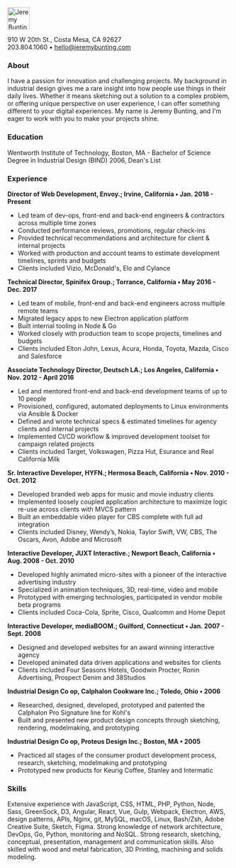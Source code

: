 <img src='https://raw.githubusercontent.com/qbunt/resume/master/jbunting_logotype.png' alt="Jeremy Bunting" height='50'>

910 W 20th St., Costa Mesa, CA 92627   
203.804.1060 &bull; hello@jeremybunting.com   

### About
I have a passion for innovation and challenging projects.  My background in industrial design gives me a rare insight into how people use things in their daily lives.  Whether it means sketching out a solution to a complex problem, or offering unique perspective on user experience, I can offer something different to your digital experiences. My name is Jeremy Bunting, and I'm eager to work with you to make your projects shine.

### Education
Wentworth Institute of Technology, Boston, MA - Bachelor of Science Degree in Industrial Design (BIND) 2006, Dean's List

### Experience
**Director of Web Development, Envoy.; Irvine, California &bull; Jan. 2018 - Present**
* Led team of dev-ops, front-end and back-end engineers & contractors across multiple time zones
* Conducted performance reviews, promotions, regular check-ins
* Provided technical recommendations and architecture for client & internal projects
* Worked with production and account teams to estimate development timelines, sprints and budgets
* Clients included Vizio, McDonald's, Elo and Cylance

**Technical Director, Spinifex Group.; Torrance, California &bull; May 2016 - Dec. 2017**
* Led team of mobile, front-end and back-end engineers across multiple remote teams
* Migrated legacy apps to new Electron application platform
* Built internal tooling in Node & Go
* Worked closely with production team to scope projects, timelines and budgets
* Clients included Elton John, Lexus, Acura, Honda, Toyota, Mazda, Cisco and Salesforce

**Associate Technology Director, Deutsch LA.; Los Angeles, California &bull; Nov. 2012 - April 2016**
* Led and mentored front-end and back-end development teams of up to 10 people
* Provisioned, configured, automated deployments to Linux environments via Ansible & Docker
* Defined and wrote technical specs & estimated timelines for agency clients and internal projects
* Implemented CI/CD workflow & improved development toolset for campaign related projects
* Clients included Target, Volkswagen, Pizza Hut, Esurance and Real California Milk

**Sr. Interactive Developer, HYFN.; Hermosa Beach, California &bull; Nov. 2010 - Oct. 2012**
* Developed branded web apps for music and movie industry clients
* Implemented loosely coupled application architecture to maximize logic re-use across clients with MVCS pattern
* Built an embeddable video player for CBS complete with full ad integration
* Clients included Disney, Wendy’s, Nokia, Taylor Swift, VW, CBS, The Oscars, Avon, Adobe and Microsoft

**Interactive Developer, JUXT Interactive.; Newport Beach, California &bull; Aug. 2008 - Oct. 2010**
* Developed highly animated micro-sites with a pioneer of the interactive advertising industry
* Specialized in animation techniques, 3D, real-time, video and mobile
* Prototyped with emerging technologies, participated in vendor mobile beta programs
* Clients included Coca-Cola, Sprite, Cisco, Qualcomm and Home Depot

**Interactive Developer, mediaBOOM.; Guilford, Connecticut &bull; Jan. 2007 - Sept. 2008**
* Designed and developed websites for an award winning interactive agency
* Developed animated data driven applications and websites for clients
* Clients included Four Seasons Hotels, Goodwin Procter, Ronin Advertising, Prospect Denim and 38Studios

**Industrial Design Co op, Calphalon Cookware Inc.; Toledo, Ohio &bull; 2006**
* Researched, designed, developed, prototyped and patented the Calphalon Pro Signature line for Kohl's
* Built and presented new product design concepts through sketching, rendering, modelmaking, and prototyping

**Industrial Design Co op, Proteus Design Inc.; Boston, MA &bull; 2005**
* Practiced all stages of the consumer product development process, research, sketching, modelmaking and prototyping
* Prototyped new products for Keurig Coffee, Stanley and Intermatic

### Skills
Extensive experience with JavaScript, CSS, HTML, PHP, Python, Node, Sass, GreenSock, D3, Angular, React, Vue, Gulp, Webpack, Electron, AWS, design patterns, APIs, Nginx, git, MySQL, macOS, Linux, Bash/Zsh, Adobe Creative Suite, Sketch, Figma. Strong knowledge of network architecture, DevOps, Go, Python, monitoring and NoSQL. Strong research, sketching, conceptual, presentation, management and communication skills. Also skilled with wood and metal fabrication, 3D Printing, machining and solids modeling.

